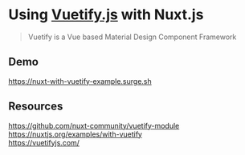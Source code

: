 # Using [Vuetify.js](https://vuetifyjs.com/en/) with Nuxt.js

> Vuetify is a Vue based Material Design Component Framework

## Demo
https://nuxt-with-vuetify-example.surge.sh

## Resources
https://github.com/nuxt-community/vuetify-module<br/>
https://nuxtjs.org/examples/with-vuetify<br>
https://vuetifyjs.com/
